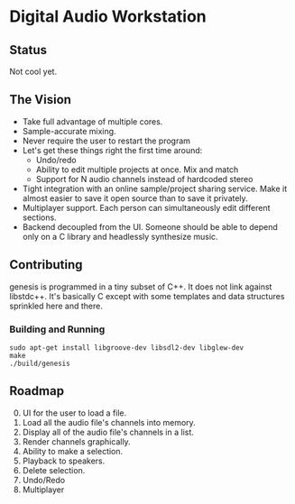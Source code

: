 # Digital Audio Workstation

## Status

Not cool yet.

## The Vision

 * Take full advantage of multiple cores.
 * Sample-accurate mixing.
 * Never require the user to restart the program
 * Let's get these things right the first time around:
   - Undo/redo
   - Ability to edit multiple projects at once. Mix and match
   - Support for N audio channels instead of hardcoded stereo
 * Tight integration with an online sample/project sharing service. Make it
   almost easier to save it open source than to save it privately.
 * Multiplayer support. Each person can simultaneously edit different sections.
 * Backend decoupled from the UI. Someone should be able to depend only
   on a C library and headlessly synthesize music.

## Contributing

genesis is programmed in a tiny subset of C++. It does not link against
libstdc++. It's basically C except with some templates and data structures
sprinkled here and there.

### Building and Running

```
sudo apt-get install libgroove-dev libsdl2-dev libglew-dev
make
./build/genesis
```

## Roadmap

 0. UI for the user to load a file.
 0. Load all the audio file's channels into memory.
 0. Display all of the audio file's channels in a list.
 0. Render channels graphically.
 0. Ability to make a selection.
 0. Playback to speakers.
 0. Delete selection.
 0. Undo/Redo
 0. Multiplayer
